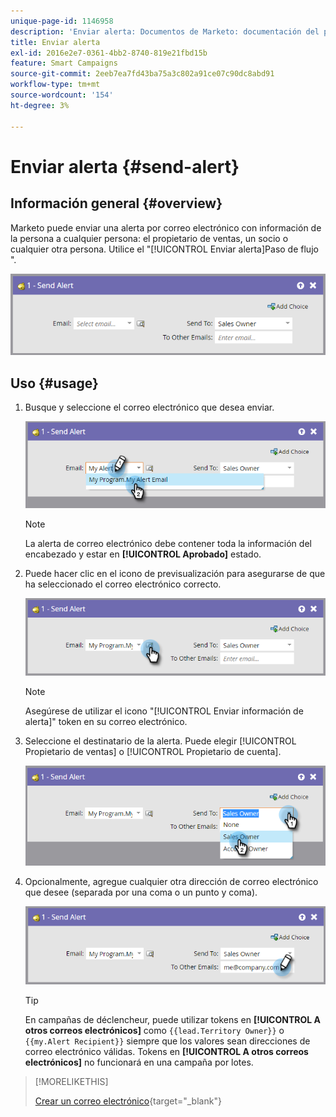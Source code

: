 ```yaml
---
unique-page-id: 1146958
description: 'Enviar alerta: Documentos de Marketo: documentación del producto'
title: Enviar alerta
exl-id: 2016e2e7-0361-4bb2-8740-819e21fbd15b
feature: Smart Campaigns
source-git-commit: 2eeb7ea7fd43ba75a3c802a91ce07c90dc8abd91
workflow-type: tm+mt
source-wordcount: '154'
ht-degree: 3%

---
```


# Enviar alerta {#send-alert}

## Información general {#overview}

Marketo puede enviar una alerta por correo electrónico con información de la persona a cualquier persona: el propietario de ventas, un socio o cualquier otra persona. Utilice el &quot;[!UICONTROL Enviar alerta]Paso de flujo &quot;.

![](assets/one-1.png)

## Uso {#usage}

1. Busque y seleccione el correo electrónico que desea enviar.

   ![](assets/two-1.png)

   >[!NOTE]
   >
   >La alerta de correo electrónico debe contener toda la información del encabezado y estar en **[!UICONTROL Aprobado]** estado.

1. Puede hacer clic en el icono de previsualización para asegurarse de que ha seleccionado el correo electrónico correcto.

   ![](assets/three-1.png)

   >[!NOTE]
   >
   >Asegúrese de utilizar el icono &quot;[!UICONTROL Enviar información de alerta]&quot; token en su correo electrónico.

1. Seleccione el destinatario de la alerta. Puede elegir [!UICONTROL Propietario de ventas] o [!UICONTROL Propietario de cuenta].

   ![](assets/four-2.png)

1. Opcionalmente, agregue cualquier otra dirección de correo electrónico que desee (separada por una coma o un punto y coma).

   ![](assets/five.png)

   >[!TIP]
   >
   >En campañas de déclencheur, puede utilizar tokens en **[!UICONTROL A otros correos electrónicos]** como `{{lead.Territory Owner}}` o `{{my.Alert Recipient}}` siempre que los valores sean direcciones de correo electrónico válidas. Tokens en **[!UICONTROL A otros correos electrónicos]** no funcionará en una campaña por lotes.

>[!MORELIKETHIS]
>
>[Crear un correo electrónico](/help/marketo/product-docs/email-marketing/general/creating-an-email/create-an-email.md){target="_blank"}
